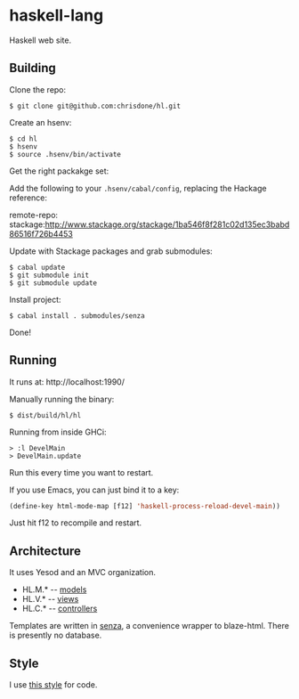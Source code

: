 haskell-lang
=====

Haskell web site.

## Building

Clone the repo:

    $ git clone git@github.com:chrisdone/hl.git

Create an hsenv:

    $ cd hl
    $ hsenv
    $ source .hsenv/bin/activate

Get the right packakge set:

Add the following to your `.hsenv/cabal/config`, replacing the Hackage reference:

   remote-repo: stackage:http://www.stackage.org/stackage/1ba546f8f281c02d135ec3babd86516f726b4453

Update with Stackage packages and grab submodules:

    $ cabal update
    $ git submodule init
    $ git submodule update

Install project:

    $ cabal install . submodules/senza

Done!

## Running

It runs at: http://localhost:1990/

Manually running the binary:

    $ dist/build/hl/hl

Running from inside GHCi:

    > :l DevelMain
    > DevelMain.update

Run this every time you want to restart.

If you use Emacs, you can just bind it to a key:

``` lisp
(define-key html-mode-map [f12] 'haskell-process-reload-devel-main))
```

Just hit f12 to recompile and restart.

## Architecture

It uses Yesod and an MVC organization.

* HL.M.* -- [models](https://github.com/chrisdone/hl/tree/master/src/HL/M)
* HL.V.* -- [views](https://github.com/chrisdone/hl/tree/master/src/HL/V)
* HL.C.* -- [controllers](https://github.com/chrisdone/hl/tree/master/src/HL/C)

Templates are written in [senza](https://github.com/chrisdone/senza),
a convenience wrapper to blaze-html. There is presently no database.

## Style

I use [this style](https://github.com/chrisdone/haskell-style-guide)
for code.
